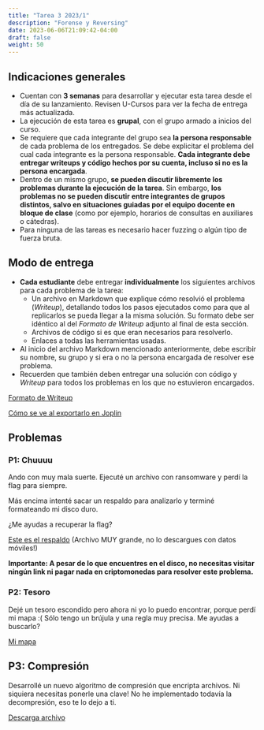 ```yaml
---
title: "Tarea 3 2023/1"
description: "Forense y Reversing"
date: 2023-06-06T21:09:42-04:00
draft: false
weight: 50
---
```

## Indicaciones generales

* Cuentan con **3 semanas** para desarrollar y ejecutar esta tarea desde el día de su lanzamiento. Revisen U-Cursos para ver la fecha de entrega más actualizada.
* La ejecución de esta tarea es **grupal**, con el grupo armado a inicios del curso.
* Se requiere que cada integrante del grupo sea **la persona responsable** de cada problema de los entregados. Se debe explicitar el problema del cual cada integrante es la persona responsable. **Cada integrante debe entregar writeups y código hechos por su cuenta, incluso si no es la persona encargada**.
* Dentro de un mismo grupo, **se pueden discutir libremente los problemas durante la ejecución de la tarea**. Sin embargo, **los problemas no se pueden discutir entre integrantes de grupos distintos, salvo en situaciones guiadas por el equipo docente en bloque de clase** (como por ejemplo, horarios de consultas en auxiliares o cátedras).
* Para ninguna de las tareas es necesario hacer fuzzing o algún tipo de fuerza bruta.

## Modo de entrega

* **Cada estudiante** debe entregar **individualmente** los siguientes archivos para cada problema de la tarea:
    * Un archivo en Markdown que explique cómo resolvió el problema (_Writeup_), detallando todos los pasos ejecutados como para que al replicarlos se pueda llegar a la misma solución. Su formato debe ser idéntico al del _Formato de Writeup_ adjunto al final de esta sección.
    * Archivos de código si es que eran necesarios para resolverlo.
    * Enlaces a todas las herramientas usadas.
* Al inicio del archivo Markdown mencionado anteriormente, debe escribir su nombre, su grupo y si era o no la persona encargada de resolver ese problema. 
* Recuerden que también deben entregar una solución con código y _Writeup_ para todos los problemas en los que no estuvieron encargados.

[Formato de Writeup](./writeup.txt)

[Cómo se ve al exportarlo en Joplin](./writeup.pdf)

## Problemas

### P1: Chuuuu

Ando con muy mala suerte. Ejecuté un archivo con ransomware y perdí la flag para siempre.

Más encima intenté sacar un respaldo para analizarlo y terminé formateando mi disco duro.

¿Me ayudas a recuperar la flag?

[Este es el respaldo](https://drive.google.com/file/d/1e75HanJ7M3zPXBU3sTK1nNKmPaOLxdU3/view?usp=sharing) (Archivo MUY grande, no lo descargues con datos móviles!)

**Importante: A pesar de lo que encuentres en el disco, no necesitas visitar ningún link ni pagar nada en criptomonedas para resolver este problema.**

### P2: Tesoro

Dejé un tesoro escondido pero ahora ni yo lo puedo encontrar, porque perdí mi mapa :( Sólo tengo un brújula y una regla muy precisa. Me ayudas a buscarlo?

[Mi mapa](../p2)

## P3: Compresión

Desarrollé un nuevo algoritmo de compresión que encripta archivos. Ni siquiera necesitas ponerle una clave! No he implementado todavía la decompresión, eso te lo dejo a ti.

[Descarga archivo](../p3.zip)